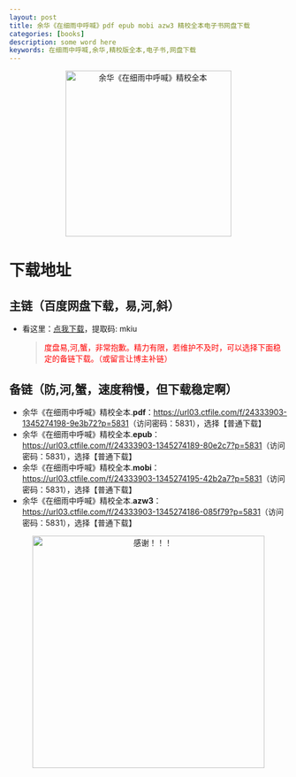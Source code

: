 ```yaml
---
layout: post
title: 余华《在细雨中呼喊》pdf epub mobi azw3 精校全本电子书网盘下载
categories: [books]
description: some word here
keywords: 在细雨中呼喊,余华,精校版全本,电子书,网盘下载
---
```


<div align="center"><img src="https://qweree.cn/wp-content/uploads/2024/08/zai-xi-yu-zhong-hu-han-tuya.jpg" alt="余华《在细雨中呼喊》精校全本" width="300px" height="auto"></div>

# 下载地址

## 主链（百度网盘下载，易,河,斜）

- 看这里：[点我下载](https://pan.baidu.com/s/1iMXUbSbtZQZjDcqDmnWUyw?pwd=mkiu)，提取码: mkiu

  > <p style="color:red" >度盘易,河,蟹，非常抱歉。精力有限，若维护不及时，可以选择下面稳定的备链下载。（或留言让博主补链）</p>

## 备链（防,河,蟹，速度稍慢，但下载稳定啊）

- 余华《在细雨中呼喊》精校全本.**pdf**：<https://url03.ctfile.com/f/24333903-1345274198-9e3b72?p=5831>（访问密码：5831），选择【普通下载】
- 余华《在细雨中呼喊》精校全本.**epub**：<https://url03.ctfile.com/f/24333903-1345274189-80e2c7?p=5831>（访问密码：5831），选择【普通下载】
- 余华《在细雨中呼喊》精校全本.**mobi**：<https://url03.ctfile.com/f/24333903-1345274195-42b2a7?p=5831>（访问密码：5831），选择【普通下载】
- 余华《在细雨中呼喊》精校全本.**azw3**：<https://url03.ctfile.com/f/24333903-1345274186-085f79?p=5831>（访问密码：5831），选择【普通下载】

<div align="center"><img src="https://pic.imgdb.cn/item/661246bf68eb935713c7f81c.gif" alt="感谢！！！" width="420px" height="auto"/></div>
